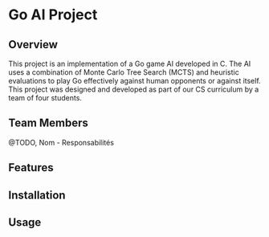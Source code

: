 # Go AI Project

## Overview

This project is an implementation of a Go game AI developed in C. The AI uses a combination of Monte Carlo Tree Search (MCTS) and heuristic evaluations to play Go effectively against human opponents or against itself. This project was designed and developed as part of our CS curriculum by a team of four students.

## Team Members
@TODO, Nom - Responsabilités

## Features
## Installation
## Usage
